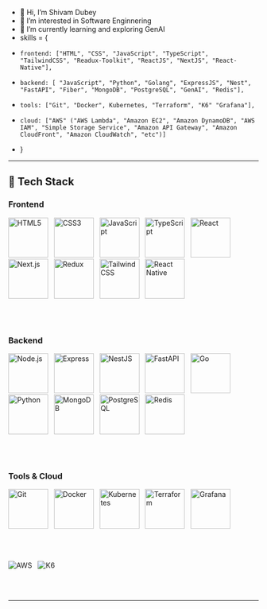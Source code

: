 - 👋 Hi, I’m Shivam Dubey
- 👀 I’m interested in Software Enginnering
- 🌱 I’m currently learning and exploring GenAI
- skills = {
-     frontend: ["HTML", "CSS", "JavaScript", "TypeScript", "TailwindCSS", "Readux-Toolkit", "ReactJS", "NextJS", "React-Native"],
-     backend: [ "JavaScript", "Python", "Golang", "ExpressJS", "Nest", "FastAPI", "Fiber", "MongoDB", "PostgreSQL", "GenAI", "Redis"],
-     tools: ["Git", "Docker", Kubernetes, "Terraform", "K6" "Grafana"],
-     cloud: ["AWS" ("AWS Lambda", "Amazon EC2", "Amazon DynamoDB", "AWS IAM", "Simple Storage Service", "Amazon API Gateway", "Amazon CloudFront", "Amazon CloudWatch", "etc")]
- }

---

## 🚀 Tech Stack

### Frontend  

<img alt="HTML5" src="https://cdn.simpleicons.org/html5" width="80" height="80" />&nbsp;&nbsp;
<img alt="CSS3" src="https://cdn.simpleicons.org/css3" width="80" height="80" />&nbsp;&nbsp;
<img alt="JavaScript" src="https://cdn.simpleicons.org/javascript" width="80" height="80" />&nbsp;&nbsp;
<img alt="TypeScript" src="https://cdn.simpleicons.org/typescript" width="80" height="80" />&nbsp;&nbsp;
<img alt="React" src="https://cdn.simpleicons.org/react" width="80" height="80" />&nbsp;&nbsp;
<img alt="Next.js" src="https://cdn.simpleicons.org/nextdotjs" width="80" height="80" />&nbsp;&nbsp;
<img alt="Redux" src="https://cdn.simpleicons.org/redux" width="80" height="80" />&nbsp;&nbsp;
<img alt="Tailwind CSS" src="https://cdn.simpleicons.org/tailwindcss" width="80" height="80" />&nbsp;&nbsp;
<img alt="React Native" src="https://cdn.simpleicons.org/react" width="80" height="80" />


<br><br>

### Backend  

<img alt="Node.js" src="https://cdn.simpleicons.org/node.js" width="80" height="80" />&nbsp;&nbsp;
<img alt="Express" src="https://cdn.simpleicons.org/express" width="80" height="80" />&nbsp;&nbsp;
<img alt="NestJS" src="https://cdn.simpleicons.org/nestjs" width="80" height="80" />&nbsp;&nbsp;
<img alt="FastAPI" src="https://cdn.simpleicons.org/fastapi" width="80" height="80" />&nbsp;&nbsp;
<img alt="Go" src="https://cdn.simpleicons.org/go" width="80" height="80" />&nbsp;&nbsp;
<img alt="Python" src="https://cdn.simpleicons.org/python" width="80" height="80" />&nbsp;&nbsp;
<img alt="MongoDB" src="https://cdn.simpleicons.org/mongodb" width="80" height="80" />&nbsp;&nbsp;
<img alt="PostgreSQL" src="https://cdn.simpleicons.org/postgresql" width="80" height="80" />&nbsp;&nbsp;
<img alt="Redis" src="https://cdn.simpleicons.org/redis" width="80" height="80" />


<br><br>

### Tools & Cloud  

<img alt="Git" src="https://cdn.simpleicons.org/git" width="80" height="80" />&nbsp;&nbsp;
<img alt="Docker" src="https://cdn.simpleicons.org/docker" width="80" height="80" />&nbsp;&nbsp;
<img alt="Kubernetes" src="https://cdn.simpleicons.org/kubernetes" width="80" height="80" />&nbsp;&nbsp;
<img alt="Terraform" src="https://cdn.simpleicons.org/terraform" width="80" height="80" />&nbsp;&nbsp;
<img alt="Grafana" src="https://cdn.simpleicons.org/grafana" width="80" height="80" />


<br><br>

![AWS](https://img.shields.io/badge/AWS-FF9900?style=for-the-badge&logo=amazonaws&logoColor=white)&nbsp;&nbsp;
![K6](https://img.shields.io/badge/K6-7D64FF?style=for-the-badge&logo=k6&logoColor=white)

<br><br>

---

<!---
code-farms/code-farms is a ✨ special ✨ repository because its `README.md` (this file) appears on your GitHub profile.
You can click the Preview link to view your changes.
- 💞️ I’m looking to collaborate on ...
- 📫 How to reach me ...
--->
